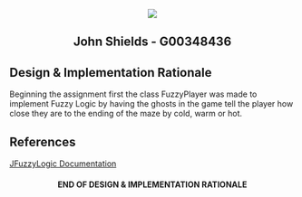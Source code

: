 <p align="center">
<img src="https://user-images.githubusercontent.com/26766163/109871610-466bab80-7c63-11eb-8e96-b410c246c6c8.png">
</p>

<h2 align="center">John Shields - G00348436</h2>

## Design & Implementation Rationale
Beginning the assignment first the class FuzzyPlayer was made to implement Fuzzy Logic by having the ghosts in the game tell the player how close they are to the ending of the maze by cold, warm or hot.

## References
[JFuzzyLogic Documentation](http://jfuzzylogic.sourceforge.net/html/manual.html)


<h4 align="center">END OF DESIGN & IMPLEMENTATION RATIONALE</h3>
